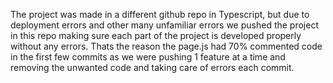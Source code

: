 The project was made in a different github repo in Typescript, but due to deployment errors and other many unfamiliar errors we pushed the project in this repo making sure each part of the project is developed properly without any errors. Thats the reason the page.js had 70% commented code in the first few commits as we were pushing 1 feature at a time and removing the unwanted code and taking care of errors each commit.
